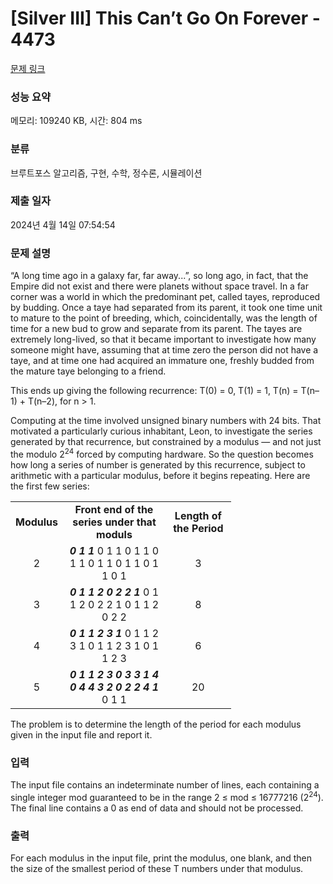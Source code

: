 # [Silver III] This Can’t Go On Forever - 4473 

[문제 링크](https://www.acmicpc.net/problem/4473) 

### 성능 요약

메모리: 109240 KB, 시간: 804 ms

### 분류

브루트포스 알고리즘, 구현, 수학, 정수론, 시뮬레이션

### 제출 일자

2024년 4월 14일 07:54:54

### 문제 설명

<p>“A long time ago in a galaxy far, far away...”, so long ago, in fact, that the Empire did not exist and there were planets without space travel. In a far corner was a world in which the predominant pet, called tayes, reproduced by budding. Once a taye had separated from its parent, it took one time unit to mature to the point of breeding, which, coincidentally, was the length of time for a new bud to grow and separate from its parent. The tayes are extremely long-lived, so that it became important to investigate how many someone might have, assuming that at time zero the person did not have a taye, and at time one had acquired an immature one, freshly budded from the mature taye belonging to a friend.</p>

<p>This ends up giving the following recurrence: T(0) = 0, T(1) = 1, T(n) = T(n–1) + T(n–2), for n > 1.</p>

<p>Computing at the time involved unsigned binary numbers with 24 bits. That motivated a particularly curious inhabitant, Leon, to investigate the series generated by that recurrence, but constrained by a modulus — and not just the modulo 2<sup>24</sup> forced by computing hardware. So the question becomes how long a series of number is generated by this recurrence, subject to arithmetic with a particular modulus, before it begins repeating. Here are the first few series:</p>

<table class="table table-bordered" style="width:70%">
	<tbody>
		<tr>
			<td style="text-align:center"><strong>Modulus</strong></td>
			<td style="text-align:center"><strong>Front end of the series under that moduls</strong></td>
			<td style="text-align:center"><strong>Length of the Period</strong></td>
		</tr>
		<tr>
			<td style="text-align:center">2</td>
			<td style="text-align:center"><em><strong>0 1 1</strong></em> 0 1 1 0 1 1 0 1 1 0 1 1 0 1 1 0 1 1 0 1</td>
			<td style="text-align:center">3</td>
		</tr>
		<tr>
			<td style="text-align:center">3</td>
			<td style="text-align:center"><em><strong>0 1 1 2 0 2 2 1</strong></em> 0 1 1 2 0 2 2 1 0 1 1 2 0 2 2 </td>
			<td style="text-align:center">8</td>
		</tr>
		<tr>
			<td style="text-align:center">4</td>
			<td style="text-align:center"><em><strong>0 1 1 2 3 1</strong></em> 0 1 1 2 3 1 0 1 1 2 3 1 0 1 1 2 3</td>
			<td style="text-align:center">6</td>
		</tr>
		<tr>
			<td style="text-align:center">5</td>
			<td style="text-align:center"><em><strong>0 1 1 2 3 0 3 3 1 4 0 4 4 3 2 0 2 2 4 1</strong></em> 0 1 1</td>
			<td style="text-align:center">20</td>
		</tr>
	</tbody>
</table>

<p>The problem is to determine the length of the period for each modulus given in the input file and report it.</p>

### 입력 

 <p>The input file contains an indeterminate number of lines, each containing a single integer mod guaranteed to be in the range 2 ≤ mod ≤ 16777216 (2<sup>24</sup>). The final line contains a 0 as end of data and should not be processed.</p>

<p> </p>

### 출력 

 <p>For each modulus in the input file, print the modulus, one blank, and then the size of the smallest period of these T numbers under that modulus.</p>

<p> </p>

